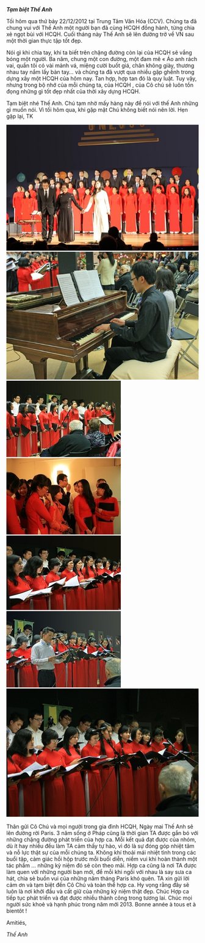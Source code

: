 <!--
title: Tạm biệt Thế Anh 22.12.2012
author: Nguyễn Tích Kỳ
status: completed
-->
***Tạm biệt Thế Anh***
 
Tối hôm qua thứ bảy 22/12/2012 tại Trung Tâm Văn Hóa (CCV).
Chúng ta đã chung vui với Thế Anh một người bạn đã cùng HCQH đồng hành, từng chia xẻ ngọt bùi với HCQH. Cuối tháng này Thế Anh sẽ lên đường trở về VN sau một thời gian thực tập tốt đẹp.
 
Nói gì khi chia tay, khi ta biết trên chặng đường còn lại của HCQH sẽ vắng bóng một người.
Ba năm, chung một con đường, một đam mê « Áo anh rách vai, quần tôi có vài mảnh vá, miệng cười buốt giá, chân không giày, thương nhau tay nắm lấy bàn tay… và chúng ta đã vượt qua nhiều gập ghềnh trong dựng xây một HCQH của hôm nay.
Tan hợp, hợp tan đó là quy luật.
Tuy vậy, nhưng trong bộ nhớ của mỗi chúng ta, của HCQH , của Cô chú sẽ luôn tồn đọng  những gì tốt đẹp nhất của thời xây dựng HCQH.
 
Tạm biệt nhé Thế Anh.
Chú tạm nhờ mấy hàng này để nói với thế Anh những gì muốn nói. Vì  tối hôm qua, khi gặp mặt Chú không biết nói nên lời.
Hẹn gặp lại,
TK
 
![](1.jpg)  
![](2.jpg)  
![](3.jpg)  ![](4.jpg)  
![](5.jpg)  ![](6.jpg)  
![](7.jpg)  
 
Thân gửi Cô Chú và mọi người trong gia đình HCQH,
Ngày mai Thế Anh sẽ lên đường rời Paris.
3 năm sống ở Pháp cũng là thời gian TA được gắn bó với những chặng đường phát triển của hợp ca. Mỗi kết quả đạt được của nhóm, dù ít hay nhiều đều làm TA cảm thấy tự hào, vì đó là sự đóng góp nhiệt tâm và nỗ lực thật sự của mỗi chúng ta. Không khí thoải mái nhiệt tình trong các buổi tập, cảm giác hồi hộp trước mỗi buổi diễn, niềm vui khi hoàn thành một tác phẩm … những kỷ niệm đó sẽ còn theo mãi.
Hợp ca cũng là nơi TA được làm quen với những người bạn mới, để mỗi khi ngồi với nhau là say sưa ca hát, chia sẻ buồn vui của những năm tháng Paris khó quên.
TA xin gửi lời cảm ơn và tạm biệt đến Cô Chú và toàn thể hợp ca.
Hy vọng rằng đây sẽ luôn là nơi khởi đầu và cất giữ của những kỷ niệm thật đẹp.
Chúc Hợp ca tiếp tục phát triển và đạt được nhiều thành công trong tương lai.
Chúc mọi người sức khoẻ và hạnh phúc trong năm mới 2013.
Bonne année à tous et à bientôt !

Amitiés,

*Thế Anh*
